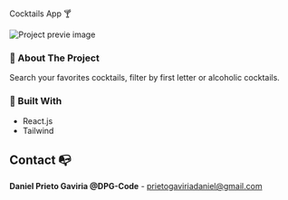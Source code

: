 Cocktails App 🍸

![Project previe image](https://res.cloudinary.com/dhpxqwsym/image/upload/w_1280,h_720,c_fill/v1678870284/documentations/cocktails_dftvst)

### 🥂 About The Project

Search your favorites cocktails, filter by first letter or alcoholic cocktails.

### 🥂 Built With

- React.js
- Tailwind

## Contact 📭

**Daniel Prieto Gaviria @DPG-Code** - prietogaviriadaniel@gmail.com
